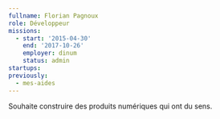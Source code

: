 ```yaml
---
fullname: Florian Pagnoux
role: Développeur
missions:
  - start: '2015-04-30'
    end: '2017-10-26'
    employer: dinum
    status: admin
startups:
previously:
  - mes-aides
---
```


Souhaite construire des produits numériques qui ont du sens.
